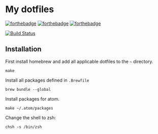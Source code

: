 # My dotfiles
[![forthebadge](https://forthebadge.com/images/badges/built-with-love.svg)](https://forthebadge.com) [![forthebadge](https://forthebadge.com/images/badges/powered-by-electricity.svg)](https://forthebadge.com) [![forthebadge](https://forthebadge.com/images/badges/uses-badges.svg)](https://forthebadge.com)

[![Build Status](https://travis-ci.com/NiclasHedam/dot.svg?branch=master)](https://travis-ci.com/NiclasHedam/dot)

## Installation
First install homebrew and add all applicable dotfiles to the `~` directory.
```
make
```

Install all packages defined in `.Brewfile`
```
brew bundle --global
```

Install packages for atom.
```
make ~/.atom/packages
```

Change the shell to zsh:
```
chsh -s /bin/zsh
```
